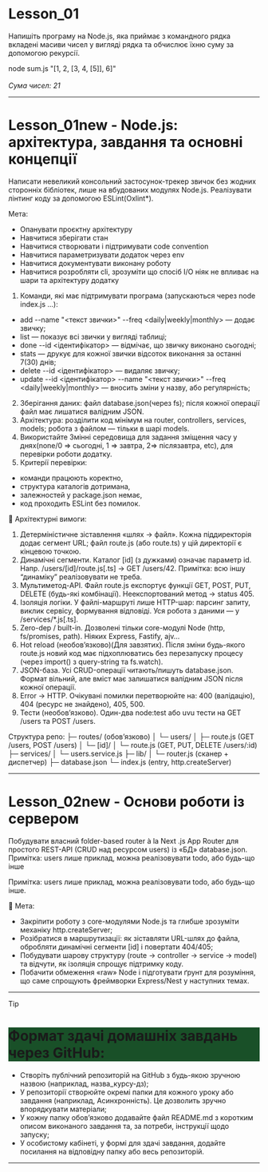<h1><strong>Lesson_01</strong></h1>

Напишіть програму на Node.js, яка приймає з командного рядка вкладені масиви чисел у вигляді рядка та обчислює їхню суму за допомогою рекурсії.

node sum.js "[1, 2, [3, 4, [5]], 6]"
<br><br>
<i>Сума чисел: 21</i>
<hr>

<h1><strong>Lesson_01new - Node.js: архітектура, завдання та основні концепції</strong></h1>

Написати невеликий консольний застосунок-трекер звичок без жодних сторонніх бібліотек, лише на вбудованих модулях Node.js. Реалізувати лінтинг коду за допомогою ESLint(Oxlint*).

Мета:
* Опанувати проєктну архітектуру
* Навчитися зберігати стан
* Навчитися створювати і підтримувати code convention
* Навчитися параметризувати додаток через env
* Навчитися документувати виконану роботу
* Навчитися розробляти cli, зрозуміти що спосіб I/O ніяк не впливає на шари та архітектуру додатку

1. Команди, які має підтримувати програма (запускаються через node index.js ...):
  * add   --name "<текст звички>" --freq <daily|weekly|monthly> — додає звичку;
  * list — показує всі звички у вигляді таблиці;
  * done  --id <ідентифікатор> — відмічає, що звичку виконано сьогодні;
  * stats — друкує для кожної звички відсоток виконання за останні 7(30) днів;
  * delete --id <ідентифікатор> — видаляє звичку;
  * update --id <ідентифікатор> --name "<текст звички>" --freq <daily|weekly|monthly> — вносить зміни у назву, або регулярність;
2. Зберігання даних: файл database.json(через fs); після кожної операції файл має лишатися валідним JSON.
3. Архітектура: розділити код мінімум на router, controllers, services, models; робота з файлом — тільки в шарі models.
4. Використайте Змінні середовища для задання зміщення часу у днях(none/0 => сьогодні, 1 => завтра, 2=> післязавтра, etc), для перевірки роботи додатку.
5. Критерії перевірки:
  * команди працюють коректно,
  * структура каталогів дотримана,
  * залежностей у package.json немає,
  * код проходить ESLint без помилок.

📌 Архітектурні вимоги:
  1. Детерміністичне зіставлення «шлях → файл». Кожна піддиректорія додає сегмент URL; файл route.js (або route.ts) у цій директорії є кінцевою точкою.
  2. Динамічні сегменти. Каталог [id] (з дужками) означає параметр id. Напр. /users/[id]/route.js[.ts] → GET /users/42. Примітка: всю іншу “динаміку” реалізовувати не треба.
  3. Мультиметод-API. Файл route.js експортує функції GET, POST, PUT, DELETE (будь-які комбінації). Неекспортований метод → status 405.
  4. Ізоляція логіки. У файлі-маршруті лише HTTP-шар: парсинг запиту, виклик сервісу, формування відповіді. Уся робота з даними — у /services/*.js[.ts].
  5. Zero-dep / built-in. Дозволені тільки core-модулі Node (http, fs/promises, path). Ніяких Express, Fastify, ajv…
  6. Hot reload (необовʼязково)(Для завзятих). Після зміни будь-якого route.js новий код має підхоплюватись без перезапуску процесу (через import() з query-string та fs.watch).
  7. JSON-база. Усі CRUD-операції читають/пишуть database.json. Формат вільний, але вміст має залишатися валідним JSON після кожної операції.
  8. Error → HTTP. Очікувані помилки перетворюйте на: 400 (валідацію), 404 (ресурс не знайдено), 405, 500.
  9. Тести (необовʼязково). Один-два node:test або uvu тести на GET /users та POST /users.

Структура репо:
├─ routes/          (обов’язково)
│   └─ users/
│       ├─ route.js      (GET /users, POST /users)
│       └─ [id]/
│           └─ route.js  (GET, PUT, DELETE /users/:id)
├─ services/
│   └─ users.service.js
├─ lib/
│   └─ router.js        (сканер + диспетчер)
├─ database.json
└─ index.js            (entry, http.createServer)
<hr>

<h1><strong>Lesson_02new - Основи роботи із сервером</strong></h1>

Побудувати власний folder-based router à la Next .js App Router для простого REST-API (CRUD над ресурсом users) із «БД» database.json. Примітка: users лише приклад, можна реалізовувати todo, або будь-що інше

Примітка: users лише приклад, можна реалізовувати todo, або будь-що інше.

🎯 Мета:

* Закріпити роботу з core-модулями Node.js та глибше зрозуміти механіку http.createServer;
* Розібратися в маршрутизації: як зіставляти URL-шлях до файла, обробляти динамічні сегменти [id] і повертати 404/405;
* Побудувати шарову структуру (route → controller → service → model) та відчути, як ізоляція спрощує підтримку коду.
* Побачити обмеження «raw» Node і підготувати ґрунт для розуміння, що саме спрощують фреймворки Express/Nest у наступних темах.

<hr>

> [!TIP]
> <h1 style="background-color: rgb(25,80,40);"><strong>Формат здачі домашніх завдань через GitHub:</strong></h1>
> 
> * Створіть публічний репозиторій на GitHub з будь-якою зручною назвою (наприклад, назва_курсу-дз);
> * У репозиторії створюйте окремі папки для кожного уроку або завдання (наприклад, Асинхронність). Це дозволить зручно впорядкувати матеріали;
> * У кожну папку обовʼязково додавайте файл README.md з коротким описом виконаного завдання та, за потреби, інструкції щодо запуску;
> * У особистому кабінеті, у формі для здачі завдання, додайте посилання на відповідну папку або весь репозиторій.
<hr>
